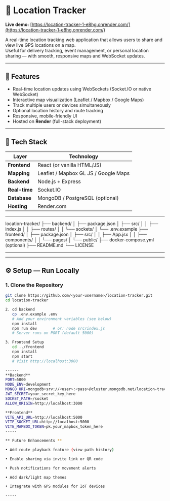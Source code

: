 # 📍 Location Tracker

**Live demo:** [https://location-tracker-1-e8hg.onrender.com/](https://location-tracker-1-e8hg.onrender.com/)

A real-time location tracking web application that allows users to share and view live GPS locations on a map.  
Useful for delivery tracking, event management, or personal location sharing — with smooth, responsive maps and WebSocket updates.

---

## 🚀 Features

- Real-time location updates using WebSockets (Socket.IO or native WebSocket)
- Interactive map visualization (Leaflet / Mapbox / Google Maps)
- Track multiple users or devices simultaneously
- Optional location history and route tracking
- Responsive, mobile-friendly UI
- Hosted on **Render** (full-stack deployment)

---

## 🧱 Tech Stack

| Layer | Technology |
|--------|-------------|
| **Frontend** | React (or vanilla HTML/JS) |
| **Mapping** | Leaflet / Mapbox GL JS / Google Maps |
| **Backend** | Node.js + Express |
| **Real-time** | Socket.IO |
| **Database** | MongoDB / PostgreSQL (optional) |
| **Hosting** | Render.com |

---

location-tracker/
├── backend/
│ ├── package.json
│ ├── src/
│ │ ├── index.js
│ │ ├── routes/
│ │ └── sockets/
│ └── .env.example
├── frontend/
│ ├── package.json
│ ├── src/
│ │ ├── App.jsx
│ │ ├── components/
│ │ └── pages/
│ └── public/
├── docker-compose.yml (optional)
├── README.md
└── LICENSE

----


---

## ⚙️ Setup — Run Locally

### 1️. Clone the Repository
```bash
git clone https://github.com/<your-username>/location-tracker.git
cd location-tracker

2. cd backend
   cp .env.example .env
   # Add your environment variables (see below)
   npm install
   npm run dev       # or: node src/index.js
   # Server runs on PORT (default 5000)

3. Frontend Setup
   cd ../frontend
   npm install
   npm start
   # Visit http://localhost:3000

------
**Backend**
PORT=5000
NODE_ENV=development
MONGO_URI=mongodb+srv://<user>:<pass>@cluster.mongodb.net/location-tracker
JWT_SECRET=your_secret_key_here
SOCKET_PATH=/socket
ALLOW_ORIGIN=http://localhost:3000

**Frontend**
VITE_API_URL=http://localhost:5000
VITE_SOCKET_URL=http://localhost:5000
VITE_MAPBOX_TOKEN=pk.your_mapbox_token_here
-----

** Future Enhancements **

• Add route playback feature (view path history)

• Enable sharing via invite link or QR code

• Push notifications for movement alerts

• Add dark/light map themes

• Integrate with GPS modules for IoT devices

-----

